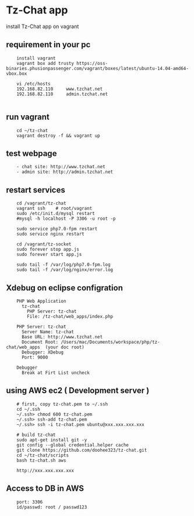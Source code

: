 # Tz-Chat app

install Tz-Chat app on vagrant

## requirement in your pc
```	
	install vagrant
	vagrant box add trusty https://oss-binaries.phusionpassenger.com/vagrant/boxes/latest/ubuntu-14.04-amd64-vbox.box
	
	vi /etc/hosts
	192.168.82.110     www.tzchat.net
	192.168.82.110     admin.tzchat.net
	
```

## run vagrant
```
	cd ~/tz-chat
	vagrant destroy -f && vagrant up
```

## test webpage
```
	- chat site: http://www.tzchat.net
	- admin site: http://admin.tzchat.net
```

## restart services
```
	cd /vagrant/tz-chat
	vagrant ssh    # root/vagrant
	sudo /etc/init.d/mysql restart  
	#mysql -h localhost -P 3306 -u root -p
	
	sudo service php7.0-fpm restart
	sudo service nginx restart
	
	cd /vagrant/tz-socket
	sudo forever stop app.js
	sudo forever start app.js
	
	sudo tail -f /var/log/php7.0-fpm.log
	sudo tail -f /var/log/nginx/error.log
```

## Xdebug on eclipse configration
```
	PHP Web Application
	  tz-chat
	    PHP Server: tz-chat
	    File: /tz-chat/web_apps/index.php
	    
	PHP Server: tz-chat
	  Server Name: tz-chat
	  Base URL: http://www.tzchat.net
	  Document Root: /Users/mac/Documents/workspace/php/tz-chat/web_apps  (your doc root)
	  Debugger: XDebug
	  Port: 9000
	
	Debugger
	  Break at Firt List uncheck
```

## using AWS ec2 ( Development server )
```
	# first, copy tz-chat.pem to ~/.ssh
	cd ~/.ssh
	~/.ssh> chmod 600 tz-chat.pem
	~/.ssh> ssh-add tz-chat.pem
	~/.ssh> ssh -i tz-chat.pem ubuntu@xxx.xxx.xxx.xxx
	
	# build tz-chat
	sudo apt-get install git -y
	git config --global credential.helper cache
	git clone https://github.com/doohee323/tz-chat.git
	cd ~/tz-chat/scripts
	bash tz-chat.sh aws
	
	http://xxx.xxx.xxx.xxx
```

## Access to DB in AWS
```
	port: 3306
	id/passwd: root / passwd123
```

